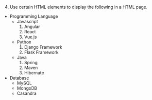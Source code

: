 4. Use certain HTML elements to display the following in a HTML page.

* Programming Language
  * Javascript
    1. Angular
    2. React
    3. Vue.js
  * Python
    1. Django Framework
    2. Flask Framework
  * Java
    1. Spring
    2. Maven
    3. Hibernate
* Database
  * MySQL
  * MongoDB
  * Casandra
